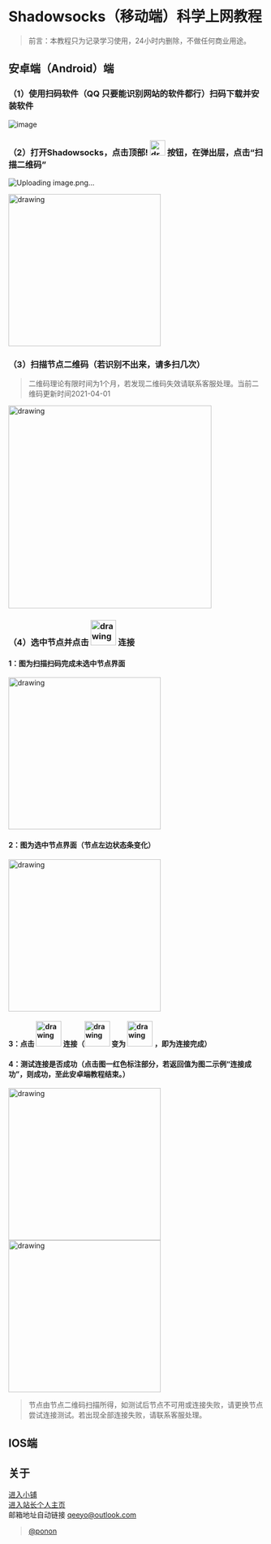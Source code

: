 # Shadowsocks（移动端）科学上网教程
> 前言：本教程只为记录学习使用，24小时内删除，不做任何商业用途。

## 安卓端（Android）端
### （1）使用扫码软件（QQ 只要能识别网站的软件都行）扫码下载并安装软件
![image](https://user-images.githubusercontent.com/36355307/113801681-ea2d0780-978b-11eb-8817-ff7bd7271a98.png)
### （2）打开Shadowsocks，点击顶部! <img src="https://user-images.githubusercontent.com/36355307/113801489-860a4380-978b-11eb-8305-2b014d262989.png" alt="drawing" width="30px"/> 按钮，在弹出层，点击“扫描二维码” 
![Uploading image.png…]()

<img src="https://user-images.githubusercontent.com/36355307/113801467-78ed5480-978b-11eb-8ee7-0577dced626a.png" alt="drawing" width="300px"/>


### （3）扫描节点二维码（若识别不出来，请多扫几次）
> 二维码理论有限时间为1个月，若发现二维码失效请联系客服处理。当前二维码更新时间2021-04-01

<img src="https://user-images.githubusercontent.com/36355307/113801503-8d315180-978b-11eb-86e9-17022fddc4e7.png" alt="drawing" width="400px"/>

### （4）选中节点并点击 <img src="https://user-images.githubusercontent.com/36355307/113801589-b81ba580-978b-11eb-97c2-caf87fd8b34d.png" alt="drawing" width="50px"/> 连接

#### 1：图为扫描扫码完成未选中节点界面              
<img src="https://user-images.githubusercontent.com/36355307/113801538-9fab8b00-978b-11eb-89d5-ae1dd4c5b77a.png" alt="drawing" width="300px"/> 

#### 2：图为选中节点界面（节点左边状态条变化）
<img src="https://user-images.githubusercontent.com/36355307/113801571-afc36a80-978b-11eb-8aca-69b4ae268b1c.png" alt="drawing" width="300px"/> 

#### 3：点击 <img src="https://user-images.githubusercontent.com/36355307/113801589-b81ba580-978b-11eb-97c2-caf87fd8b34d.png" alt="drawing" width="50px"/>  连接（<img src="https://user-images.githubusercontent.com/36355307/113801589-b81ba580-978b-11eb-97c2-caf87fd8b34d.png" alt="drawing" width="50px"/> 变为 <img src="https://user-images.githubusercontent.com/36355307/113801601-beaa1d00-978b-11eb-91c2-1b978b12251d.png" alt="drawing" width="50px"/> ，即为连接完成）

#### 4：测试连接是否成功（点击图一红色标注部分，若返回值为图二示例“连接成功”，则成功，至此安卓端教程结束。）
<img src="https://user-images.githubusercontent.com/36355307/113801609-c4076780-978b-11eb-8a83-dfad8f61da80.png" alt="drawing" width="300px"/>       <img src="https://user-images.githubusercontent.com/36355307/113801620-c8338500-978b-11eb-963d-1a0f833ca011.png" alt="drawing" width="300px"/>

> 节点由节点二维码扫描所得，如测试后节点不可用或连接失败，请更换节点尝试连接测试。若出现全部连接失败，请联系客服处理。


## IOS端

## 关于
[进入小铺](http://shop.9527.xyz/)<br/>
[进入站长个人主页](http://www.9527.xyz/ "请使用移动端设备访问")<br/>
邮箱地址自动链接 qeeyo@outlook.com<br/>
> [@ponon](https://github.com/Ponon)
